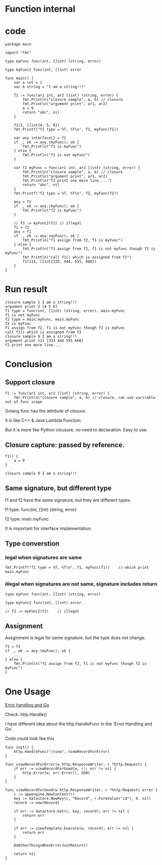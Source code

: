 # Function internal

# code
```
package main

import "fmt"

type myFunc func(int, []int) (string, error)

type myFunc2 func(int, []int) error

func main() {
	var a int = 1
	var b string = "I am a string!!!"

	f1 := func(ar1 int, ar2 []int) (string, error) {
		fmt.Println("closure sample", a, b) // closure
		fmt.Println("argument print", ar1, ar2)
		a = 9
		return "abc", nil
	}

	f1(2, []int{4, 5, 6})
	fmt.Printf("f1 type = %T, %T\n", f1, myFunc(f1))

	var any interface{} = f1
	if _, ok := any.(myFunc); ok {
		fmt.Println("f1 is myFunc")
	} else {
		fmt.Println("f1 is not myFunc")
	}

	var f2 myFunc = func(ar1 int, ar2 []int) (string, error) {
		fmt.Println("closure sample", a, b) // closure
		fmt.Println("argument print", ar1, ar2)
		fmt.Println("f2 print one more line....")
		return "abc", nil
	}
	fmt.Printf("f2 type = %T, %T\n", f2, myFunc(f2))

	any = f2
	if _, ok := any.(myFunc); ok {
		fmt.Println("f2 is myFunc")
	}

	// f3 := myFunc2(f2) // illegal
	f1 = f2
	any = f1
	if _, ok := any.(myFunc); ok {
		fmt.Println("f1 assign from f2, f1 is myFunc")
	} else {
		fmt.Println("f1 assign from f2, f1 is not myFunc though f2 is myFunc")
		fmt.Println("call f1() which is assigned from f2")
		f1(111, []int{333, 444, 555, 666})
	}
}
```

# Run result

```
closure sample 1 I am a string!!!
argument print 2 [4 5 6]
f1 type = func(int, []int) (string, error), main.myFunc
f1 is not myFunc
f2 type = main.myFunc, main.myFunc
f2 is myFunc
f1 assign from f2, f1 is not myFunc though f2 is myFunc
call f1() which is assigned from f2
closure sample 9 I am a string!!!
argument print 111 [333 444 555 666]
f2 print one more line....
```

# Conclusion

## Support closure

```
f1 := func(ar1 int, ar2 []int) (string, error) {
	fmt.Println("closure sample", a, b) // closure, can use varirable out of func scope
```

Golang func has the attribute of closure.

It is like C++ & Java Lambda Function. 

But it is more like Python clousure, no need to declaration. Easy to use.

## Closure capture: passed by reference.

```
f1() {
	a = 9
}

closure sample 9 I am a string!!!
```

## Same signature, but different type

f1 and f2 have the same signature, but they are different types.

f1 type: func(int, []int) (string, error)

f2 type: main.myFunc

It is important for interface implementation.

## Type converstion 

### legal when signatures are same

```
fmt.Printf("f1 type = %T, %T\n", f1, myFunc(f1))	// which print main.myFunc
```

### illegal when signatures are not same, signature includes return

```
type myFunc func(int, []int) (string, error)

type myFunc2 func(int, []int) error

// f3 := myFunc2(f2)    // illegal
```

## Assignment 

Assginment is legal for same signature, but the type does not change.

```
f1 = f2
if _, ok := any.(myFunc); ok {
	...
} else {
	fmt.Println("f1 assign from f2, f1 is not myFunc though f2 is myFunc")
}
```

# One Usage

[Error handling and Go](https://blog.golang.org/error-handling-and-go)

Check: http.Handle()

I have different idea about the http.HandleFunc in the 'Error Handling and Go'.

Code could look like this

```
func init() {
	http.HandleFunc("/view", viewRecordForError)
}

func viewRecordForError(w http.ResponseWriter, r *http.Request) {
	if err := viewRecordForGood(w, r); err != nil {
		http.Error(w, err.Error(), 500)
	}
}

func viewRecordForGood(w http.ResponseWriter, r *http.Request) error {
	c := appengine.NewContext(r)
	key := datastore.NewKey(c, "Record", r.FormValue("id"), 0, nil)
	record := new(Record)

	if err := datastore.Get(c, key, record); err != nil {
		return err
	}

	if err := viewTemplate.Execute(w, record); err != nil {
		return err
	}

	DoOtherThingsWhenErrorJustReturn()

	return nil
}
```

